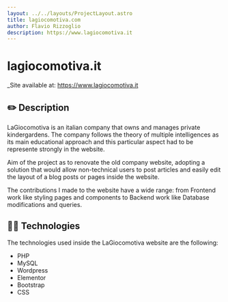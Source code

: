 ```yaml
---
layout: ../../layouts/ProjectLayout.astro
title: lagiocomotiva.com
author: Flavio Rizzoglio
description: https://www.lagiocomotiva.it
---
```


# lagiocomotiva.it

\_Site available at: https://www.lagiocomotiva.it

## ✏️ Description

LaGiocomotiva is an italian company that owns and manages private kindergardens. The company follows the theory of multiple intelligences as its main educational approach and this particular aspect had to be represente strongly in the website.

Aim of the project as to renovate the old company website, adopting a solution that would allow non-technical users to post articles and easily edit the layout of a blog posts or pages inside the website.

The contributions I made to the website have a wide range: from Frontend work like styling pages and components to Backend work like Database modifications and queries.

## 🧑‍💻 Technologies

The technologies used inside the LaGiocomotiva website are the following:

- PHP
- MySQL
- Wordpress
- Elementor
- Bootstrap
- CSS
